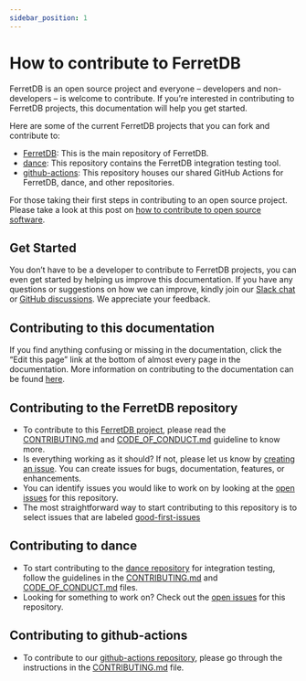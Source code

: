 ```yaml
---
sidebar_position: 1
---
```


# How to contribute to FerretDB

FerretDB is an open source project and everyone – developers and non-developers – is welcome to contribute.
If you’re interested in contributing to FerretDB projects, this documentation will help you get started.

Here are some of the current FerretDB projects that you can fork and contribute to:

* [FerretDB](https://github.com/FerretDB/FerretDB): This is the main repository of FerretDB.
* [dance](https://github.com/FerretDB/dance): This repository contains the FerretDB integration testing tool.
* [github-actions](https://github.com/FerretDB/github-actions): This repository houses our shared GitHub Actions for FerretDB, dance, and other repositories.

For those taking their first steps in contributing to an open source project.
Please take a look at this post on [how to contribute to open source software](https://www.ferretdb.io/how-to-contribute-to-open-source-2022/).

## Get Started

You don’t have to be a developer to contribute to FerretDB projects, you can even get started by helping us improve this documentation.
If you have any questions or suggestions on how we can improve, kindly join our [Slack chat](/#community) or [GitHub discussions](https://github.com/FerretDB/FerretDB/discussions).
We appreciate your feedback.

## Contributing to this documentation

If you find anything confusing or missing in the documentation, click the “Edit this page” link at the bottom of almost every page in the documentation.
More information on contributing to the documentation can be found [here](https://github.com/FerretDB/FerretDB/blob/main/CONTRIBUTING.md#contributing-documentation).

## Contributing to the FerretDB repository

* To contribute to this [FerretDB project](https://github.com/FerretDB/FerretDB/), please read the [CONTRIBUTING.md](https://github.com/FerretDB/FerretDB/blob/main/CONTRIBUTING.md) and [CODE_OF_CONDUCT.md](https://github.com/FerretDB/FerretDB/blob/main/CODE_OF_CONDUCT.md) guideline to know more.
* Is everything working as it should?
If not, please let us know by [creating an issue](https://github.com/FerretDB/FerretDB/issues/new/choose).
You can create issues for bugs, documentation, features, or enhancements.
* You can identify issues you would like to work on by looking at the [open issues](https://github.com/FerretDB/FerretDB/issues) for this repository.
* The most straightforward way to start contributing to this repository is to select issues that are labeled [good-first-issues](https://github.com/FerretDB/FerretDB/contribute)

## Contributing to dance

* To start contributing to the [dance repository](https://github.com/FerretDB/github-actions) for integration testing, follow the guidelines in the [CONTRIBUTING.md](https://github.com/FerretDB/dance/blob/main/CONTRIBUTING.md) and [CODE_OF_CONDUCT.md](https://github.com/FerretDB/dance/blob/main/CODE_OF_CONDUCT.md) files.
* Looking for something to work on?
Check out the [open issues](https://github.com/FerretDB/dance/issues) for this repository.

## Contributing to github-actions

* To contribute to our [github-actions repository](https://github.com/FerretDB/github-actions/), please go through the instructions in the [CONTRIBUTING.md](https://github.com/FerretDB/github-actions/blob/main/CONTRIBUTING.md) file.
